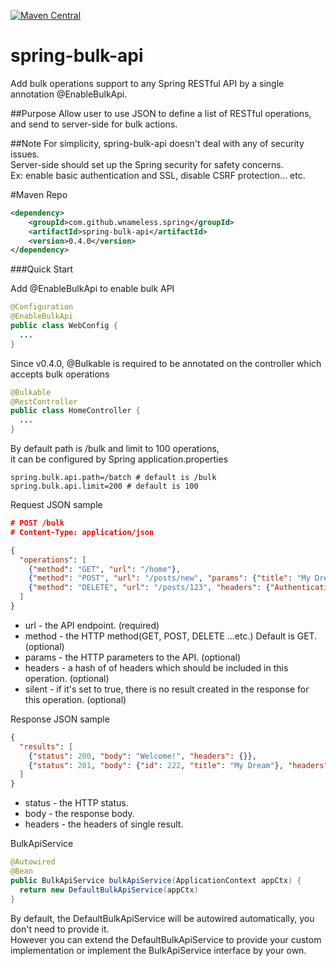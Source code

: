 [![Maven Central](https://maven-badges.herokuapp.com/maven-central/com.github.wnameless.spring/spring-bulk-api/badge.svg)](https://maven-badges.herokuapp.com/maven-central/com.github.wnameless.spring/spring-bulk-api)

spring-bulk-api
=============
Add bulk operations support to any Spring RESTful API by a single annotation @EnableBulkApi.

##Purpose
Allow user to use JSON to define a list of RESTful operations,<br />
and send to server-side for bulk actions.

##Note
For simplicity, spring-bulk-api doesn't deal with any of security issues.<br />
Server-side should set up the Spring security for safety concerns.<br />
Ex: enable basic authentication and SSL, disable CSRF protection... etc.

#Maven Repo
```xml
<dependency>
	<groupId>com.github.wnameless.spring</groupId>
	<artifactId>spring-bulk-api</artifactId>
	<version>0.4.0</version>
</dependency>
```


###Quick Start

Add @EnableBulkApi to enable bulk API
```java
@Configuration
@EnableBulkApi
public class WebConfig {
  ...
}
```

Since v0.4.0, @Bulkable is required to be annotated on the controller which accepts bulk operations
```java
@Bulkable
@RestController
public class HomeController {
  ...
}
```

By default path is /bulk and limit to 100 operations,<br />
it can be configured by Spring application.properties
```properties
spring.bulk.api.path=/batch # default is /bulk
spring.bulk.api.limit=200 # default is 100
```

Request JSON sample
```json
# POST /bulk
# Content-Type: application/json

{
  "operations": [
    {"method": "GET", "url": "/home"},
    {"method": "POST", "url": "/posts/new", "params": {"title": "My Dream"}},
    {"method": "DELETE", "url": "/posts/123", "headers": {"Authentication": "Basic ..."}}
  ]
}

```
+ url - the API endpoint. (required)
+ method - the HTTP method(GET, POST, DELETE ...etc.) Default is GET. (optional)
+ params - the HTTP parameters to the API. (optional)
+ headers - a hash of of headers which should be included in this operation. (optional)
+ silent - if it's set to true, there is no result created in the response for this operation. (optional)

Response JSON sample
```json
{
  "results": [
    {"status": 200, "body": "Welcome!", "headers": {}},
    {"status": 201, "body": {"id": 222, "title": "My Dream"}, "headers": {}}
  ]
}
```
+ status - the HTTP status.
+ body - the response body.
+ headers - the headers of single result.

BulkApiService
```java
@Autowired
@Bean
public BulkApiService bulkApiService(ApplicationContext appCtx) {
  return new DefaultBulkApiService(appCtx)
}
```
By default, the DefaultBulkApiService will be autowired automatically, you don't need to provide it.<br/>
However you can extend the DefaultBulkApiService to provide your custom implementation or implement the BulkApiService interface by your own.